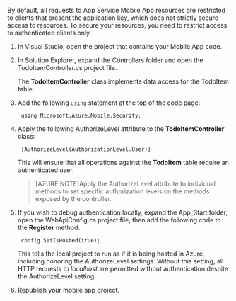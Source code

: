 ﻿

By default, all requests to App Service Mobile App resources are restricted to clients that present the application key, which does not strictly secure access to resources. To secure your resources, you need to restrict access to authenticated clients only.

1. In Visual Studio, open the project that contains your Mobile App code. 

2. In Solution Explorer, expand the Controllers folder and open the TodoItemController.cs project file.

	The **TodoItemController** class implements data access for the TodoItem table. 

3. Add the following `using` statement at the top of the code page:

		using Microsoft.Azure.Mobile.Security;

4. Apply the following AuthorizeLevel attribute to the **TodoItemController** class:

		[AuthorizeLevel(AuthorizationLevel.User)] 

	This will ensure that all operations against the **TodoItem** table require an authenticated user. 

	>[AZURE.NOTE]Apply the AuthorizeLevel attribute to individual methods to set specific authorization levels on the methods exposed by the controller.

5. If you wish to debug authentication locally, expand the App_Start folder, open the WebApiConfig.cs project file, then add the following code to the **Register** method:

		config.SetIsHosted(true);
	
	This tells the local project to run as if it is being hosted in Azure, including honoring the AuthorizeLevel settings. Without this setting, all HTTP requests to *localhost* are permitted without authentication despite the AuthorizeLevel setting.  

6. Republish your mobile app project.

